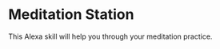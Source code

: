 Meditation Station
==============================================

This Alexa skill will help you through your meditation practice.

